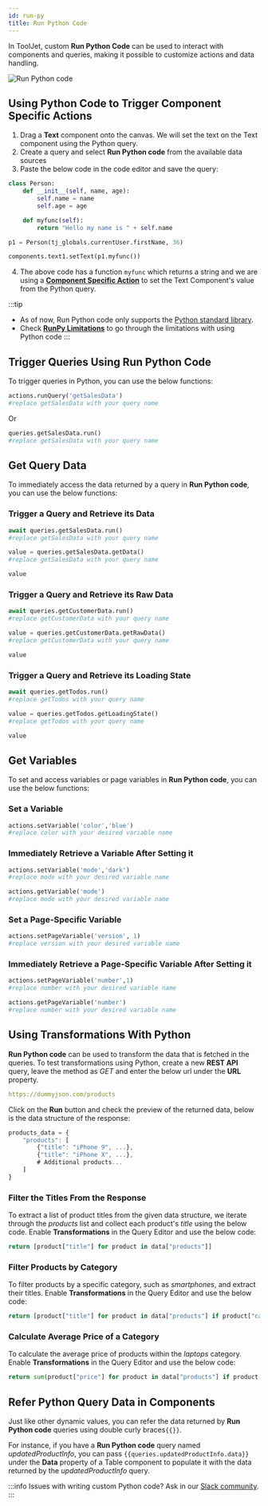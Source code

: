 ```yaml
---
id: run-py
title: Run Python Code
---
```


In ToolJet, custom **Run Python Code** can be used to interact with components and queries, making it possible to customize actions and data handling.

<img className="screenshot-full" src="/img/datasource-reference/custom-python/add-run-py.png" alt="Run Python code" />

<div style={{paddingTop:'24px'}}>

## Using Python Code to Trigger Component Specific Actions

1. Drag a **Text** component onto the canvas. We will set the text on the Text component using the Python query.
2. Create a query and select **Run Python code** from the available data sources
3. Paste the below code in the code editor and save the query:

```python
class Person:
    def __init__(self, name, age):
        self.name = name
        self.age = age

    def myfunc(self):
        return "Hello my name is " + self.name

p1 = Person(tj_globals.currentUser.firstName, 36)

components.text1.setText(p1.myfunc())
```

4. The above code has a function `myfunc` which returns a string and we are using a **[Component Specific Action](/docs/tooljet-concepts/component-specific-actions)** to set the Text Component's value from the Python query.

:::tip

- As of now, Run Python code only supports the [Python standard library](https://docs.python.org/3/library/).
- Check **[RunPy Limitations](/docs/contributing-guide/troubleshooting/runpy-limitations)** to go through the limitations with using Python code
  :::

</div>

<div style={{paddingTop:'24px'}}>

## Trigger Queries Using Run Python Code

To trigger queries in Python, you can use the below functions:

```py
actions.runQuery('getSalesData')
#replace getSalesData with your query name
```

Or

```py
queries.getSalesData.run()
#replace getSalesData with your query name
```

</div>

<div style={{paddingTop:'24px'}}>

## Get Query Data

To immediately access the data returned by a query in **Run Python code**, you can use the below functions:

### Trigger a Query and Retrieve its Data

```py
await queries.getSalesData.run()
#replace getSalesData with your query name

value = queries.getSalesData.getData()
#replace getSalesData with your query name

value
```

### Trigger a Query and Retrieve its Raw Data

```py
await queries.getCustomerData.run()
#replace getCustomerData with your query name

value = queries.getCustomerData.getRawData()
#replace getCustomerData with your query name

value
```

### Trigger a Query and Retrieve its Loading State

```py
await queries.getTodos.run()
#replace getTodos with your query name

value = queries.getTodos.getLoadingState()
#replace getTodos with your query name

value
```

</div>

<div style={{paddingTop:'24px'}}>

## Get Variables

To set and access variables or page variables in **Run Python code**, you can use the below functions:

### Set a Variable

```py
actions.setVariable('color','blue')
#replace color with your desired variable name
```

### Immediately Retrieve a Variable After Setting it

```py
actions.setVariable('mode','dark')
#replace mode with your desired variable name

actions.getVariable('mode')
#replace mode with your desired variable name
```

### Set a Page-Specific Variable

```py
actions.setPageVariable('version', 1)
#replace version with your desired variable name
```

### Immediately Retrieve a Page-Specific Variable After Setting it

```py
actions.setPageVariable('number',1)
#replace number with your desired variable name

actions.getPageVariable('number')
#replace number with your desired variable name
```

</div>

<div style={{paddingTop:'24px'}}>

## Using Transformations With Python

**Run Python code** can be used to transform the data that is fetched in the queries. To test transformations using Python, create a new **REST API** query, leave the method as _GET_ and enter the below url under the **URL** property.

```yaml
https://dummyjson.com/products
```

Click on the **Run** button and check the preview of the returned data, below is the data structure of the response:

```js
products_data = {
    "products": [
        {"title": "iPhone 9", ...},
        {"title": "iPhone X", ...},
        # Additional products...
    ]
}
```

### Filter the Titles From the Response

To extract a list of product titles from the given data structure, we iterate through the _products_ list and collect each product's _title_ using the below code. Enable **Transformations** in the Query Editor and use the below code:

```python
return [product["title"] for product in data["products"]]
```

### Filter Products by Category

To filter products by a specific category, such as _smartphones_, and extract their titles. Enable **Transformations** in the Query Editor and use the below code:

```python
return [product["title"] for product in data["products"] if product["category"] == "smartphones"]
```

### Calculate Average Price of a Category

To calculate the average price of products within the _laptops_ category. Enable **Transformations** in the Query Editor and use the below code:

```python
return sum(product["price"] for product in data["products"] if product["category"] == "laptops") / len([product for product in data["products"] if product["category"] == "laptops"]) if len([product for product in data["products"] if product["category"] == "laptops"]) > 0 else 0
```

</div>

<div style={{paddingTop:'24px'}}>

## Refer Python Query Data in Components

Just like other dynamic values, you can refer the data returned by **Run Python code** queries using double curly braces`{{}}`.

For instance, if you have a **Run Python code** query named _updatedProductInfo_, you can pass `{{queries.updatedProductInfo.data}}` under the **Data** property of a Table component to populate it with the data returned by the _updatedProductInfo_ query.

:::info
Issues with writing custom Python code? Ask in our [Slack community](https://join.slack.com/t/tooljet/shared_invite/zt-2rk4w42t0-ZV_KJcWU9VL1BBEjnSHLCA).
:::

</div>
